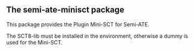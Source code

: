 ## The semi-ate-minisct package

This package provides the Plugin Mini-SCT for Semi-ATE.

The SCT8-lib must be installed in the environment, otherwise a dummy is used for the Mini-SCT.